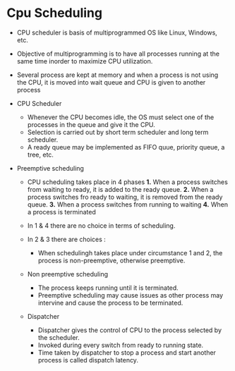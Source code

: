 # Cpu Scheduling

- CPU scheduler is basis of multiprogrammed OS like Linux, Windows, etc.
- Objective of multiprogramming is to have all processes running at the same time inorder to maximize CPU utilization.
- Several process are kept at memory and when a process is not using the CPU, it is moved into wait queue and CPU is given to another process

- CPU Scheduler

  - Whenever the CPU becomes idle, the OS must select one of the processes in the queue and give it the CPU.
  - Selection is carried out by short term scheduler and long term scheduler.
  - A ready queue may be implemented as FIFO quue, priority queue, a tree, etc.

- Preemptive scheduling

  - CPU scheduling takes place in 4 phases
    **1.** When a process switches from waiting to ready, it is added to the ready queue.
    **2.** When a process switches fro ready to waiting, it is removed from the ready queue.
    **3.** When a process switches from running to waiting
    **4.** When a process is terminated
  - In 1 & 4 there are no choice in terms of scheduling.
  - In 2 & 3 there are choices :

    - When schedulingh takes place under circumstance 1 and 2, the process is non-preemptive, otherwise preemptive.

  - Non preemptive scheduling

    - The process keeps running until it is terminated.
    - Preemptive scheduling may cause issues as other process may intervine and cause the process to be terminated.

  - Dispatcher
    - Dispatcher gives the control of CPU to the process selected by the scheduler.
    - Invoked during every switch from ready to running state.
    - Time taken by dispatcher to stop a process and start another process is called dispatch latency.

